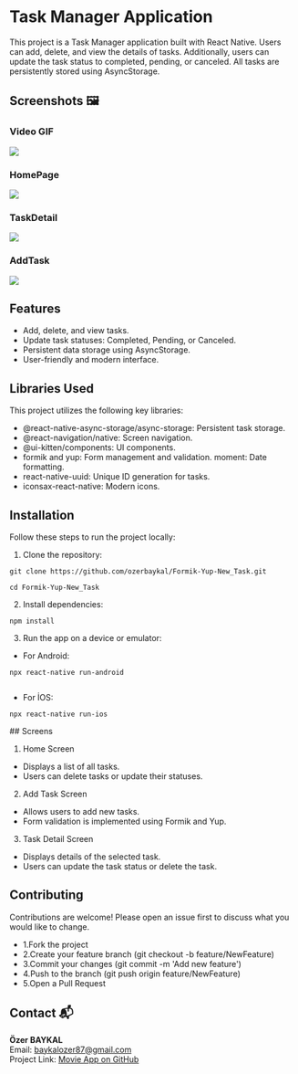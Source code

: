 # Task Manager Application

This project is a Task Manager application built with React Native. Users can add, delete, and view the details of tasks. Additionally, users can update the task status to completed, pending, or canceled. All tasks are persistently stored using AsyncStorage.

## Screenshots 🖼️

### Video GIF

![](./src/assets/images/formikrecord.gif)

### HomePage

![](./src/assets/images/homePage.png)

### TaskDetail

![](./src/assets/images/taskDetail.png)

### AddTask

![](./src/assets/images/addTask.png)

## Features

- Add, delete, and view tasks.
- Update task statuses: Completed, Pending, or Canceled.
- Persistent data storage using AsyncStorage.
- User-friendly and modern interface.

## Libraries Used

This project utilizes the following key libraries:

- @react-native-async-storage/async-storage: Persistent task storage.
- @react-navigation/native: Screen navigation.
- @ui-kitten/components: UI components.
- formik and yup: Form management and validation.
  moment: Date formatting.
- react-native-uuid: Unique ID generation for tasks.
- iconsax-react-native: Modern icons.

## Installation

Follow these steps to run the project locally:

1. Clone the repository:

```
git clone https://github.com/ozerbaykal/Formik-Yup-New_Task.git

cd Formik-Yup-New_Task

```

2. Install dependencies:

```
npm install

```

3. Run the app on a device or emulator:

- For Android:

```
npx react-native run-android


```

- For İOS:

```
npx react-native run-ios

```

## Screens

1. Home Screen

- Displays a list of all tasks.
- Users can delete tasks or update their statuses.

2. Add Task Screen

- Allows users to add new tasks.
- Form validation is implemented using Formik and Yup.

3. Task Detail Screen

- Displays details of the selected task.
- Users can update the task status or delete the task.

## Contributing

Contributions are welcome! Please open an issue first to discuss what you would like to change.

- 1.Fork the project
- 2.Create your feature branch (git checkout -b feature/NewFeature)
- 3.Commit your changes (git commit -m 'Add new feature')
- 4.Push to the branch (git push origin feature/NewFeature)
- 5.Open a Pull Request

## Contact 📬

**Özer BAYKAL**  
Email: [baykalozer87@gmail.com](mailto:baykalozer87@gmail.com)  
Project Link: [Movie App on GitHub](https://github.com/ozerbaykal/Formik-Yup-New_Task)
